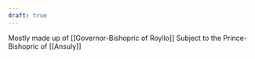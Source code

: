```yaml
---
draft: true
---
```

Mostly made up of [[Governor-Bishopric of Royllo]] Subject to the Prince-Bishopric of [[Ansuly]]


